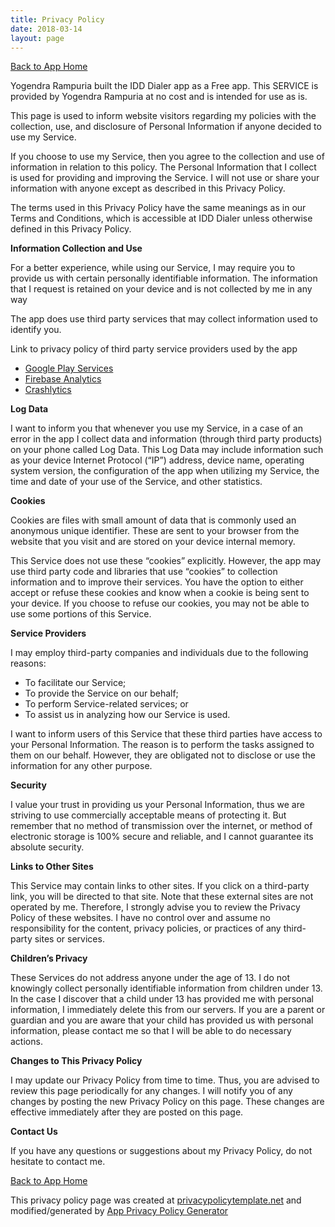 ```yaml
---
title: Privacy Policy
date: 2018-03-14
layout: page
---
```


<p><a href="https://yogendra.me/projects/idd">Back to App Home</a><p>
<p> Yogendra Rampuria built the IDD Dialer app as a Free app. This SERVICE is provided by Yogendra Rampuria at no cost and is
  intended for use as is.
</p>
<p>This page is used to inform website visitors regarding my policies with the collection, use, and disclosure of Personal Information
  if anyone decided to use my Service.
</p>
<p>If you choose to use my Service, then you agree to the collection and use of information in relation to this policy. The
  Personal Information that I collect is used for providing and improving the Service. I will not use or share your information
  with anyone except as described in this Privacy Policy.
</p>
<p>The terms used in this Privacy Policy have the same meanings as in our Terms and Conditions, which is accessible at IDD Dialer
  unless otherwise defined in this Privacy Policy.
</p>
<p>
  <strong>Information Collection and Use</strong>
</p>
<p>For a better experience, while using our Service, I may require you to provide us with certain personally identifiable information.
  The information that I request is retained on your device and is not collected by me in any way
</p>
<p>The app does use third party services that may collect information used to identify you.</p>
<div>
  <p>Link to privacy policy of third party service providers used by the app</p>
  <ul>
    <li>
      <a href="https://www.google.com/policies/privacy/" target="_blank">Google Play Services</a>
    </li>
    <!---->
    <li>
      <a href="https://firebase.google.com/policies/analytics" target="_blank">Firebase Analytics</a>
    </li>
    <!---->
    <li>
      <a href="http://try.crashlytics.com/terms/privacy-policy.pdf" target="_blank">Crashlytics</a>
    </li>
    <!---->
  </ul>
</div>
<p>
  <strong>Log Data</strong>
</p>
<p> I want to inform you that whenever you use my Service, in a case of an error in the app I collect data and information (through
  third party products) on your phone called Log Data. This Log Data may include information such as your device Internet
  Protocol (“IP”) address, device name, operating system version, the configuration of the app when utilizing my Service,
  the time and date of your use of the Service, and other statistics.
</p>
<p>
  <strong>Cookies</strong>
</p>
<p>Cookies are files with small amount of data that is commonly used an anonymous unique identifier. These are sent to your
  browser from the website that you visit and are stored on your device internal memory.
</p>
<p>This Service does not use these “cookies” explicitly. However, the app may use third party code and libraries that use “cookies”
  to collection information and to improve their services. You have the option to either accept or refuse these cookies and
  know when a cookie is being sent to your device. If you choose to refuse our cookies, you may not be able to use some portions
  of this Service.
</p>
<p>
  <strong>Service Providers</strong>
</p>
<p> I may employ third-party companies and individuals due to the following reasons:</p>
<ul>
  <li>To facilitate our Service;</li>
  <li>To provide the Service on our behalf;</li>
  <li>To perform Service-related services; or</li>
  <li>To assist us in analyzing how our Service is used.</li>
</ul>
<p> I want to inform users of this Service that these third parties have access to your Personal Information. The reason is to
  perform the tasks assigned to them on our behalf. However, they are obligated not to disclose or use the information for
  any other purpose.
</p>
<p>
  <strong>Security</strong>
</p>
<p> I value your trust in providing us your Personal Information, thus we are striving to use commercially acceptable means of
  protecting it. But remember that no method of transmission over the internet, or method of electronic storage is 100% secure
  and reliable, and I cannot guarantee its absolute security.
</p>
<p>
  <strong>Links to Other Sites</strong>
</p>
<p>This Service may contain links to other sites. If you click on a third-party link, you will be directed to that site. Note
  that these external sites are not operated by me. Therefore, I strongly advise you to review the Privacy Policy of these
  websites. I have no control over and assume no responsibility for the content, privacy policies, or practices of any third-party
  sites or services.
</p>
<p>
  <strong>Children’s Privacy</strong>
</p>
<p>These Services do not address anyone under the age of 13. I do not knowingly collect personally identifiable information
  from children under 13. In the case I discover that a child under 13 has provided me with personal information, I immediately
  delete this from our servers. If you are a parent or guardian and you are aware that your child has provided us with personal
  information, please contact me so that I will be able to do necessary actions.
</p>
<p>
  <strong>Changes to This Privacy Policy</strong>
</p>
<p> I may update our Privacy Policy from time to time. Thus, you are advised to review this page periodically for any changes.
  I will notify you of any changes by posting the new Privacy Policy on this page. These changes are effective immediately
  after they are posted on this page.
</p>
<p>
  <strong>Contact Us</strong>
</p>
<p>If you have any questions or suggestions about my Privacy Policy, do not hesitate to contact me.
</p>
<p><a href="https://yogendra.me/projects/idd">Back to App Home</a><p>
<p>This privacy policy page was created at
  <a href="https://privacypolicytemplate.net" target="_blank">privacypolicytemplate.net</a> and modified/generated by
  <a href="https://app-privacy-policy-generator.firebaseapp.com/" target="_blank">App Privacy Policy Generator</a>
  </p
